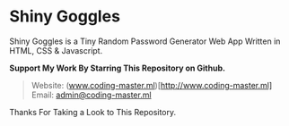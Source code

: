 # Shiny Goggles
Shiny Goggles is a Tiny Random Password Generator Web App Written in HTML, CSS &amp; Javascript.


__Support My Work By Starring This Repository on Github.__

> Website: (www.coding-master.ml)[http://www.coding-master.ml]
> Email: admin@coding-master.ml

Thanks For Taking a Look to This Repository.
